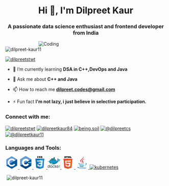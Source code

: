 <h1 align="center">Hi 👋, I'm Dilpreet Kaur</h1>
<h3 align="center">A passionate data science enthusiast and frontend developer from India</h3>
<img align="right" alt="Coding" width="400" src="https://miro.medium.com/v2/resize:fit:720/1*qdAW1TjCN57h1lbuuzvchg.gif">
<p align="left"> <img src="https://komarev.com/ghpvc/?username=dilpreet-kaur11&label=Profile%20views&color=0e75b6&style=flat" alt="dilpreet-kaur11" /> </p>

<p align="left"> <a href="https://twitter.com/dilpreetstwt" target="blank"><img src="https://img.shields.io/twitter/follow/dilpreetstwt?logo=twitter&style=for-the-badge" alt="dilpreetstwt" /></a> </p>

- 🌱 I’m currently learning **DSA in C++,DevOps and Java**

- 💬 Ask me about **C++ and Java**

- 📫 How to reach me **dilpreet.codes@gmail.com**

- ⚡ Fun fact **I'm not lazy, i just believe in selective participation.**

<h3 align="left">Connect with me:</h3>
<p align="left">
<a href="https://twitter.com/dilpreetstwt" target="blank"><img align="center" src="https://raw.githubusercontent.com/rahuldkjain/github-profile-readme-generator/master/src/images/icons/Social/twitter.svg" alt="dilpreetstwt" height="30" width="40" /></a>
<a href="https://linkedin.com/in/dilpreetkaur84" target="blank"><img align="center" src="https://raw.githubusercontent.com/rahuldkjain/github-profile-readme-generator/master/src/images/icons/Social/linked-in-alt.svg" alt="dilpreetkaur84" height="30" width="40" /></a>
<a href="https://instagram.com/being.soil" target="blank"><img align="center" src="https://raw.githubusercontent.com/rahuldkjain/github-profile-readme-generator/master/src/images/icons/Social/instagram.svg" alt="being.soil" height="30" width="40" /></a>
<a href="https://hashnode.com/@dilpreetcs" target="blank"><img align="center" src="https://raw.githubusercontent.com/rahuldkjain/github-profile-readme-generator/master/src/images/icons/Social/hashnode.svg" alt="@dilpreetcs" height="30" width="40" /></a>
<a href="https://www.youtube.com/c/@dilpreetkaur11" target="blank"><img align="center" src="https://raw.githubusercontent.com/rahuldkjain/github-profile-readme-generator/master/src/images/icons/Social/youtube.svg" alt="@dilpreetkaur11" height="30" width="40" /></a>
</p>

<h3 align="left">Languages and Tools:</h3>
<p align="left"> <a href="https://www.cprogramming.com/" target="_blank" rel="noreferrer"> <img src="https://raw.githubusercontent.com/devicons/devicon/master/icons/c/c-original.svg" alt="c" width="40" height="40"/> </a> <a href="https://www.w3schools.com/cpp/" target="_blank" rel="noreferrer"> <img src="https://raw.githubusercontent.com/devicons/devicon/master/icons/cplusplus/cplusplus-original.svg" alt="cplusplus" width="40" height="40"/> </a> <a href="https://www.w3schools.com/css/" target="_blank" rel="noreferrer"> <img src="https://raw.githubusercontent.com/devicons/devicon/master/icons/css3/css3-original-wordmark.svg" alt="css3" width="40" height="40"/> </a> <a href="https://www.docker.com/" target="_blank" rel="noreferrer"> <img src="https://raw.githubusercontent.com/devicons/devicon/master/icons/docker/docker-original-wordmark.svg" alt="docker" width="40" height="40"/> </a> <a href="https://www.w3.org/html/" target="_blank" rel="noreferrer"> <img src="https://raw.githubusercontent.com/devicons/devicon/master/icons/html5/html5-original-wordmark.svg" alt="html5" width="40" height="40"/> </a> <a href="https://www.java.com" target="_blank" rel="noreferrer"> <img src="https://raw.githubusercontent.com/devicons/devicon/master/icons/java/java-original.svg" alt="java" width="40" height="40"/> </a> <a href="https://kubernetes.io" target="_blank" rel="noreferrer"> <img src="https://www.vectorlogo.zone/logos/kubernetes/kubernetes-icon.svg" alt="kubernetes" width="40" height="40"/> </a> </p>

<p>&nbsp;<img align="center" src="https://github-readme-stats.vercel.app/api?username=dilpreet-kaur11&show_icons=true&locale=en" alt="dilpreet-kaur11" /></p>

